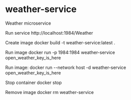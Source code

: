 # weather-service
Weather microservice

Run service
http://localhost:1984/Weather

Create image
docker build -t weather-service:latest .

Run image
docker run -p 1984:1984 weather-service open_weather_key_is_here

Run image:
docker run --network host -d weather-service open_weather_key_is_here

Stop container
docker stop

Remove image
docker rm weather-service